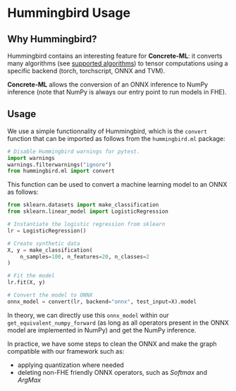 # Hummingbird Usage

## Why Hummingbird?

Hummingbird contains an interesting feature for **Concrete-ML**: it converts many algorithms (see [supported algorithms](https://microsoft.github.io/hummingbird/api/hummingbird.ml.supported.html)) to tensor computations using a specific backend (torch, torchscript, ONNX and TVM).

**Concrete-ML** allows the conversion of an ONNX inference to NumPy inference (note that NumPy is always our entry point to run models in FHE).

## Usage

We use a simple functionnality of Hummingbird, which is the `convert` function that can be imported as follows from the `hummingbird.ml` package:

```python
# Disable Hummingbird warnings for pytest.
import warnings
warnings.filterwarnings("ignore")
from hummingbird.ml import convert
```

This function can be used to convert a machine learning model to an ONNX as follows:

<!--pytest-codeblocks:cont-->

```python
from sklearn.datasets import make_classification
from sklearn.linear_model import LogisticRegression

# Instantiate the logistic regression from sklearn
lr = LogisticRegression()

# Create synthetic data
X, y = make_classification(
    n_samples=100, n_features=20, n_classes=2
)

# Fit the model
lr.fit(X, y)

# Convert the model to ONNX
onnx_model = convert(lr, backend="onnx", test_input=X).model
```

In theory, we can directly use this `onnx_model` within our `get_equivalent_numpy_forward` (as long as all operators present in the ONNX model are implemented in NumPy) and get the NumPy inference.

In practice, we have some steps to clean the ONNX and make the graph compatible with our framework such as:

- applying quantization where needed
- deleting non-FHE friendly ONNX operators, such as *Softmax* and *ArgMax*

